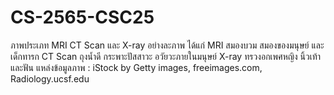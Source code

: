 # CS-2565-CSC25

ภาพประเภท MRI CT Scan และ X-ray อย่างละภาพ ได้แก่
MRI สมองบวม สมองของมนุษย์ และเด็กทารก
CT Scan  ถุงน้ำดี กระพาะปัสสาวะ อวัยวะภายในมนุษย์
X-ray ทรวงอกเพศหญิง นิ้วเท้า และฟัน
แหล่งข้อมูลภาพ : iStock by Getty images, freeimages.com, Radiology.ucsf.edu

